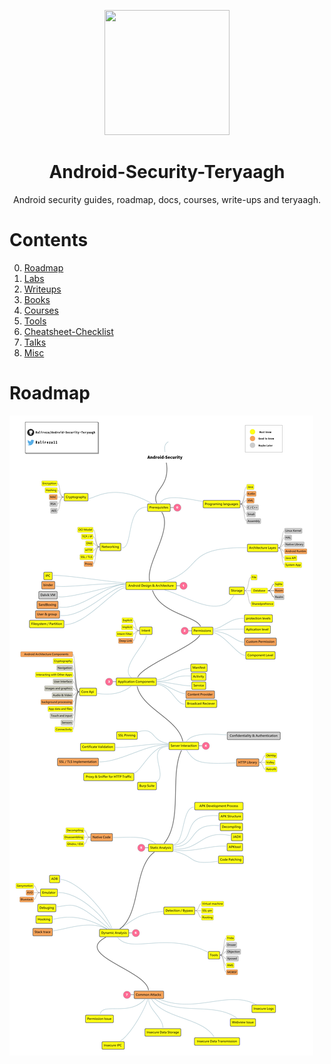 
<p align="center">
  <img width="200" height="200" src="https://github.com/Ralireza/Android-Security-Teryaagh/blob/main/android-security-teryagh-logo.png">
</p>


<div align="center">
  
# Android-Security-Teryaagh
  
</div>

<div align="center">
  
Android security guides, roadmap, docs, courses, write-ups and teryaagh. 
  
</div>

# Contents
0. [Roadmap](https://github.com/Ralireza/Android-Security-Teryaagh/tree/main/00-Roadmap)
1. [Labs](https://github.com/Ralireza/Android-Security-Teryaagh/tree/main/01-Labs)
2. [Writeups](https://github.com/Ralireza/Android-Security-Teryaagh/tree/main/02-Writeups)
3. [Books](https://github.com/Ralireza/Android-Security-Teryaagh/tree/main/03-Books)
4. [Courses](https://github.com/Ralireza/Android-Security-Teryaagh/tree/main/04-Courses)
5. [Tools](https://github.com/Ralireza/Android-Security-Teryaagh/tree/main/05-Tools)
6. [Cheatsheet-Checklist](https://github.com/Ralireza/Android-Security-Teryaagh/tree/main/06-Cheatsheet%20%26%20Checklist)
7. [Talks](https://github.com/Ralireza/Android-Security-Teryaagh/tree/main/07-Talks)
8. [Misc](https://github.com/Ralireza/Android-Security-Teryaagh/tree/main/08-Misc)



# Roadmap
![Roadmap](./00-Roadmap/Android-Security-Roadmap.png)
